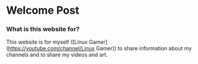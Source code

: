 # Welcome Post
### What is this website for?
This website is for myself ([Linux Gamer](https://youtube.com/channel/Linux Gamer)) to share information about my channels and to share my videos and art.